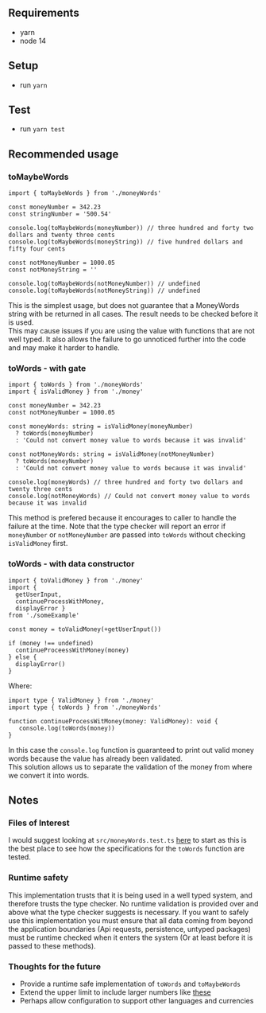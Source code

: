 ## Requirements
- yarn
- node 14

## Setup
- run `yarn`

## Test
- run `yarn test`

## Recommended usage
### toMaybeWords
```
import { toMaybeWords } from './moneyWords'

const moneyNumber = 342.23
const stringNumber = '500.54'

console.log(toMaybeWords(moneyNumber)) // three hundred and forty two dollars and twenty three cents
console.log(toMaybeWords(moneyString)) // five hundred dollars and fifty four cents

const notMoneyNumber = 1000.05
const notMoneyString = ''

console.log(toMaybeWords(notMoneyNumber)) // undefined
console.log(toMaybeWords(notMoneyString)) // undefined
```
This is the simplest usage, but does not guarantee that a MoneyWords string with be returned in all cases.
The result needs to be checked before it is used.  
This may cause issues if you are using the value with functions that are not well typed.
It also allows the failure to go unnoticed further into the code and may make it harder to handle.

### toWords - with gate
```
import { toWords } from './moneyWords'
import { isValidMoney } from './money'

const moneyNumber = 342.23
const notMoneyNumber = 1000.05

const moneyWords: string = isValidMoney(moneyNumber) 
  ? toWords(moneyNumber) 
  : 'Could not convert money value to words because it was invalid'

const notMoneyWords: string = isValidMoney(notMoneyNumber) 
  ? toWords(moneyNumber) 
  : 'Could not convert money value to words because it was invalid'
  
console.log(moneyWords) // three hundred and forty two dollars and twenty three cents
console.log(notMoneyWords) // Could not convert money value to words because it was invalid
```
This method is prefered because it encourages to caller to handle the failure at the time.
Note that the type checker will report an error if `moneyNumber` or `notMoneyNumber` are passed into `toWords` 
without checking `isValidMoney` first.

### toWords - with data constructor
```
import { toValidMoney } from './money'
import { 
  getUserInput, 
  continueProcessWithMoney, 
  displayError } 
from './someExample'

const money = toValidMoney(+getUserInput())

if (money !== undefined)
  continueProceessWithMoney(money)
} else {
  displayError()
}
```
Where:
```
import type { ValidMoney } from './money'
import type { toWords } from './moneyWords'

function continueProcessWitMoney(money: ValidMoney): void {
   console.log(toWords(money))
}
```
In this case the `console.log` function is guaranteed to print out valid money words because 
the value has already been validated.  
This solution allows us to separate the validation of the money from where we convert it into words.  

## Notes
### Files of Interest
I would suggest looking at `src/moneyWords.test.ts` [here](https://github.com/cedw032/money-words/blob/master/src/moneyWords.test.ts) to start as this is the best place to see how the specifications
for the `toWords` function are tested.
### Runtime safety
This implementation trusts that it is being used in a well typed system, and therefore trusts the type checker.
No runtime validation is provided over and above what the type checker suggests is necessary.
If you want to safely use this implementation you must ensure that all data coming from beyond
the application boundaries (Api requests, persistence, untyped packages) must be runtime checked when it enters
the system (Or at least before it is passed to these methods).
### Thoughts for the future
- Provide a runtime safe implementation of `toWords` and `toMaybeWords`
- Extend the upper limit to include larger numbers like [these](https://simple.wikipedia.org/wiki/Names_for_large_numbers)
- Perhaps allow configuration to support other languages and currencies
